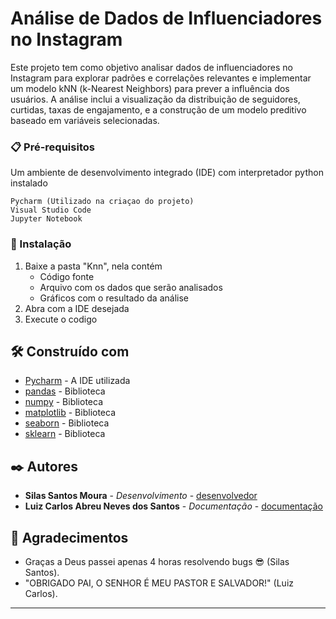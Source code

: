 #  Análise de Dados de Influenciadores no Instagram

 Este projeto tem como objetivo analisar dados de influenciadores no Instagram para explorar padrões e correlações relevantes e implementar um modelo kNN (k-Nearest Neighbors) para prever a influência dos usuários. A análise inclui a visualização da distribuição de seguidores, curtidas, taxas de engajamento, e a construção de um modelo preditivo baseado em variáveis selecionadas.

### 📋 Pré-requisitos

Um ambiente de desenvolvimento integrado (IDE) com interpretador python instalado

```
Pycharm (Utilizado na criaçao do projeto)
Visual Studio Code
Jupyter Notebook
```

### 🔧 Instalação

1. Baixe a pasta "Knn", nela contém
    *  Código fonte
    *  Arquivo com os dados que serão analisados 
    *  Gráficos com o resultado da análise
3. Abra com a IDE desejada
4. Execute o codigo

## 🛠️ Construído com

* [Pycharm](https://www.jetbrains.com/pycharm/) - A IDE utilizada
* [pandas](https://pandas.pydata.org) - Biblioteca
* [numpy](https://numpy.org) - Biblioteca
* [matplotlib](https://matplotlib.org) - Biblioteca
* [seaborn](https://seaborn.pydata.org) - Biblioteca
* [sklearn](https://scikit-learn.org) - Biblioteca

## ✒️ Autores

* **Silas Santos Moura** - *Desenvolvimento* - [desenvolvedor](https://www.instagram.com/_s1l4s_/)
* **Luiz Carlos Abreu Neves dos Santos** - *Documentação* - [documentação](https://www.instagram.com/luizcarlos1s/)

## 🎁 Agradecimentos

* Graças a Deus passei apenas 4 horas resolvendo bugs 😎 (Silas Santos).
* "OBRIGADO PAI, O SENHOR É MEU PASTOR E SALVADOR!" (Luiz Carlos).
  
---

